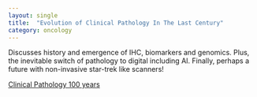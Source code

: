 ```yaml
---
layout: single
title:  "Evolution of Clinical Pathology In The Last Century"
category: oncology
---
```


Discusses history and emergence of IHC, biomarkers and genomics. Plus, the inevitable switch of pathology to digital including AI. Finally, perhaps a future with non-invasive star-trek like scanners! 

[Clinical Pathology 100 years](https://insidethelab.buzzsprout.com/1230539/10686342-s2ep18-evolution-of-anatomic-and-clinical-pathology-in-the-last-century)